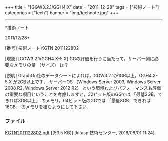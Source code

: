 ﻿+++
title = "[GGW3.2.1/GGH4.X"
date = "2011-12-28"
tags = ["技術ノート"]
categories = ["tech"]
banner = "img/technote.jpg"
+++

-----------------------------------------------------------------------------------------------------------------------------

*技術ノート

2011/12/28*


[番号]
技術ノート KGTN 2011122802

[現象]
[GGW3.2.1/GGH4.X-5.X]
GGの評価を行うに当たって，サーバー側に必要なメモリの量 （サイズ） は？

[説明]
GraphOn社のデータシートによれば，GGW3.2.1が1GB以上，GGH4.X-5.X
が2GB以上です． サーバーOS （Windows Server 2003, Windows Server 2008
R2, Windows Server 2012 R2）
という環境およびパフォーマンスも評価の重要な項目ということを考慮しますと，32ビット版のGGでは
「最低2GB，できれば3GB以上」 のメモリ，64ビット版のGGでは
「最低8GB，できれば16GB」 のメモリを積むようにして下さい．


### ファイル

 
 


[KGTN2011122802.pdf](http://techreport.kitasp.net/attachments/download/2777/KGTN2011122802.pdf)
 [(53.5 KB)] [kitasp 技術センター, 2016/08/01
11:24]


 


 

